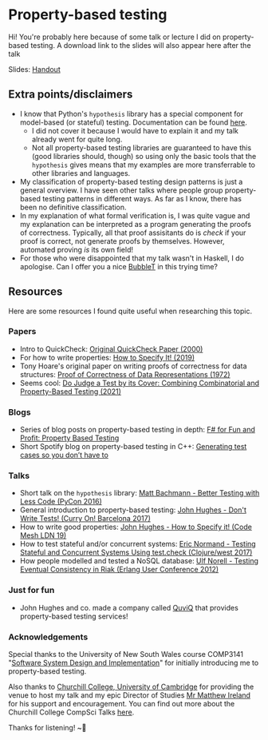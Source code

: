 # Property-based testing

Hi! You're probably here because of some talk or lecture I did on property-based testing. A download link to the slides will also appear here after the talk

Slides: [Handout](https://spdskatr.github.io/misc/pbt_presentation_short.pdf)

## Extra points/disclaimers
- I know that Python's `hypothesis` library has a special component for model-based (or stateful) testing. Documentation can be found [here](https://hypothesis.readthedocs.io/en/latest/stateful.html).
  - I did not cover it because I would have to explain it and my talk already went for quite long.
  - Not all property-based testing libraries are guaranteed to have this (good libraries should, though) so using only the basic tools that the `hypothesis` gives means that my examples are more transferrable to other libraries and languages.
- My classification of property-based testing design patterns is just a general overview. I have seen other talks where people group property-based testing patterns in different ways. As far as I know, there has been no definitive classification.
- In my explanation of what formal verification is, I was quite vague and my explanation can be interpreted as a program generating the proofs of correctness. Typically, all that proof assisitants do is *check* if your proof is correct, not generate proofs by themselves. However, automated proving *is* its own field!
- For those who were disappointed that my talk wasn't in Haskell, I do apologise. Can I offer you a nice [BubbleT](https://github.com/spdskatr/BubbleT/) in this trying time?

## Resources
Here are some resources I found quite useful when researching this topic.

### Papers
- Intro to QuickCheck: [Original QuickCheck Paper (2000)](https://dl.acm.org/doi/pdf/10.1145/351240.351266)
- For how to write properties: [How to Specify It! (2019)](https://research.chalmers.se/publication/517894/file/517894_Fulltext.pdf)
- Tony Hoare's original paper on writing proofs of correctness for data structures: [Proof of Correctness of Data Representations (1972)](https://link.springer.com/content/pdf/10.1007/BF00289507.pdf)
- Seems cool: [Do Judge a Test by its Cover: Combining Combinatorial and Property-Based Testing (2021)](https://link.springer.com/chapter/10.1007%2F978-3-030-72019-3_10)

### Blogs
- Series of blog posts on property-based testing in depth: [F# for Fun and Profit: Property Based Testing](https://fsharpforfunandprofit.com/series/property-based-testing/)
- Short Spotify blog on property-based testing in C++: [Generating test cases so you don’t have to](https://engineering.atspotify.com/2015/06/25/rapid-check/)

### Talks
- Short talk on the `hypothesis` library: [Matt Bachmann - Better Testing with Less Code (PyCon 2016)](https://youtu.be/jvwfDdgg93E)
- General introduction to property-based testing: [John Hughes - Don't Write Tests! (Curry On! Barcelona 2017)](https://www.youtube.com/watch?v=hXnS_Xjwk2Y)
- How to write good properties: [John Hughes - How to Specify it! (Code Mesh LDN 19)](https://www.youtube.com/watch?v=zvRAyq5wj38)
- How to test stateful and/or concurrent systems: [Eric Normand - Testing Stateful and Concurrent Systems Using test.check (Clojure/west 2017)](https://www.youtube.com/watch?v=r5i_OiZw6Sw)
- How people modelled and tested a NoSQL database: [Ulf Norell - Testing Eventual Consistency in Riak (Erlang User Conference 2012)](https://www.youtube.com/watch?v=x9mW54GJpG0)

### Just for fun
- John Hughes and co. made a company called [QuviQ](http://www.quviq.com) that provides property-based testing services!

### Acknowledgements

Special thanks to the University of New South Wales course COMP3141 "[Software System Design and Implementation](https://cgi.cse.unsw.edu.au/~cs3141/)" for initially introducing me to property-based testing.

Also thanks to [Churchill College, University of Cambridge](https://www.chu.cam.ac.uk/) for providing the venue to host my talk and my epic Director of Studies [Mr Matthew Ireland](https://www.chu.cam.ac.uk/people/view/matthew-ireland/) for his support and encouragement. You can find out more about the Churchill College CompSci Talks [here](https://kudos.chu.cam.ac.uk/talks/about).

Thanks for listening! ~💜
